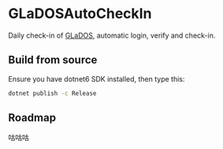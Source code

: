 # GLaDOSAutoCheckIn
Daily check-in of [GLaDOS](https://glados.rocks/), automatic login, verify and check-in.

## Build from source

Ensure you have dotnet6 SDK installed, then type this:

```sh
dotnet publish -c Release
```

## Roadmap

咕咕咕
